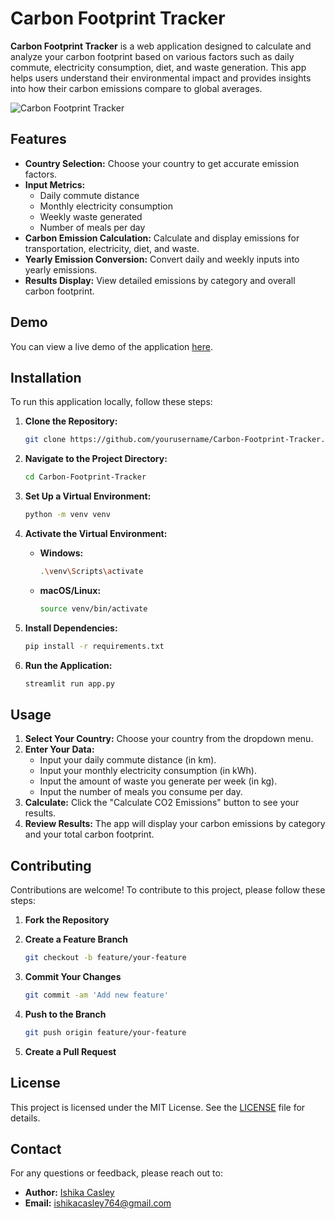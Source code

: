 # Carbon Footprint Tracker

**Carbon Footprint Tracker** is a web application designed to calculate and analyze your carbon footprint based on various factors such as daily commute, electricity consumption, diet, and waste generation. This app helps users understand their environmental impact and provides insights into how their carbon emissions compare to global averages.

![Carbon Footprint Tracker](path/to/your/image.png)  <!-- Replace with your project image -->

## Features

- **Country Selection:** Choose your country to get accurate emission factors.
- **Input Metrics:**
  - Daily commute distance
  - Monthly electricity consumption
  - Weekly waste generated
  - Number of meals per day
- **Carbon Emission Calculation:** Calculate and display emissions for transportation, electricity, diet, and waste.
- **Yearly Emission Conversion:** Convert daily and weekly inputs into yearly emissions.
- **Results Display:** View detailed emissions by category and overall carbon footprint.

## Demo

You can view a live demo of the application [here]([https://link-to-demo.com](https://ishikacasley14-ecofootprint-calculator-app-pfhoe6.streamlit.app/)). 

## Installation

To run this application locally, follow these steps:

1. **Clone the Repository:**

    ```bash
    git clone https://github.com/yourusername/Carbon-Footprint-Tracker.git
    ```

2. **Navigate to the Project Directory:**

    ```bash
    cd Carbon-Footprint-Tracker
    ```

3. **Set Up a Virtual Environment:**

    ```bash
    python -m venv venv
    ```

4. **Activate the Virtual Environment:**

    - **Windows:**

        ```bash
        .\venv\Scripts\activate
        ```

    - **macOS/Linux:**

        ```bash
        source venv/bin/activate
        ```

5. **Install Dependencies:**

    ```bash
    pip install -r requirements.txt
    ```

6. **Run the Application:**

    ```bash
    streamlit run app.py
    ```

## Usage

1. **Select Your Country:** Choose your country from the dropdown menu.
2. **Enter Your Data:**
   - Input your daily commute distance (in km).
   - Input your monthly electricity consumption (in kWh).
   - Input the amount of waste you generate per week (in kg).
   - Input the number of meals you consume per day.
3. **Calculate:** Click the "Calculate CO2 Emissions" button to see your results.
4. **Review Results:** The app will display your carbon emissions by category and your total carbon footprint.

## Contributing

Contributions are welcome! To contribute to this project, please follow these steps:

1. **Fork the Repository**
2. **Create a Feature Branch**

    ```bash
    git checkout -b feature/your-feature
    ```

3. **Commit Your Changes**

    ```bash
    git commit -am 'Add new feature'
    ```

4. **Push to the Branch**

    ```bash
    git push origin feature/your-feature
    ```

5. **Create a Pull Request**

## License

This project is licensed under the MIT License. See the [LICENSE](LICENSE) file for details.

## Contact

For any questions or feedback, please reach out to:

- **Author:** [Ishika Casley](https://github.com/yishikacasley14)
- **Email:** ishikacasley764@gmail.com
